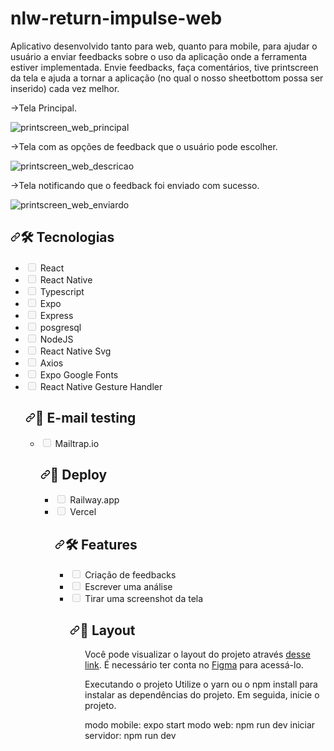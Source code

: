 # nlw-return-impulse-web

Aplicativo desenvolvido tanto para web, quanto para mobile, para ajudar o usuário a enviar feedbacks sobre o uso da aplicação onde a ferramenta estiver implementada. Envie feedbacks, faça comentários, tive printscreen da tela e ajuda a tornar a aplicação (no qual o nosso sheetbottom possa ser inserido) cada vez melhor.

->Tela Principal.

![printscreen_web_principal](https://user-images.githubusercontent.com/24457337/168181306-91c63ec6-9385-476d-ab52-7e901dd060f0.png)

->Tela com as opções de feedback que o usuário pode escolher.

![printscreen_web_descricao](https://user-images.githubusercontent.com/24457337/168181316-36f9a3ff-ea9c-43b7-91a5-3093911afd36.png)

->Tela notificando que o feedback foi enviado com sucesso.

![printscreen_web_enviardo](https://user-images.githubusercontent.com/24457337/168181323-3fa4cd4a-6896-4cd5-85c1-fa8f21a97f86.png)

<h2 dir="auto"><a id="user-content-hammer_and_wrench-features" class="anchor" aria-hidden="true" href="#hammer_and_wrench-features"><svg class="octicon octicon-link" viewBox="0 0 16 16" version="1.1" width="16" height="16" aria-hidden="true"><path fill-rule="evenodd" d="M7.775 3.275a.75.75 0 001.06 1.06l1.25-1.25a2 2 0 112.83 2.83l-2.5 2.5a2 2 0 01-2.83 0 .75.75 0 00-1.06 1.06 3.5 3.5 0 004.95 0l2.5-2.5a3.5 3.5 0 00-4.95-4.95l-1.25 1.25zm-4.69 9.64a2 2 0 010-2.83l2.5-2.5a2 2 0 012.83 0 .75.75 0 001.06-1.06 3.5 3.5 0 00-4.95 0l-2.5 2.5a3.5 3.5 0 004.95 4.95l1.25-1.25a.75.75 0 00-1.06-1.06l-1.25 1.25a2 2 0 01-2.83 0z"></path></svg></a><g-emoji clas="g-emoji" alias="hammer_and_wrench" fallback-src="https://github.githubassets.com/images/icons/emoji/unicode/1f6e0.png">🛠️</g-emoji> Tecnologias</h2>
<ul class="contains-task-list">
 
 <li class="task-list-item"><input type="checkbox" id="" disabled="" class="task-list-item-checkbox"> React</li>
 <li class="task-list-item"><input type="checkbox" id="" disabled="" class="task-list-item-checkbox"> React Native</li>
 <li class="task-list-item"><input type="checkbox" id="" disabled="" class="task-list-item-checkbox"> Typescript</li>
 <li class="task-list-item"><input type="checkbox" id="" disabled="" class="task-list-item-checkbox"> Expo</li>
 <li class="task-list-item"><input type="checkbox" id="" disabled="" class="task-list-item-checkbox"> Express</li>
 <li class="task-list-item"><input type="checkbox" id="" disabled="" class="task-list-item-checkbox"> posgresql</li>
 <li class="task-list-item"><input type="checkbox" id="" disabled="" class="task-list-item-checkbox"> NodeJS</li>
 <li class="task-list-item"><input type="checkbox" id="" disabled="" class="task-list-item-checkbox"> React Native Svg</li>
 <li class="task-list-item"><input type="checkbox" id="" disabled="" class="task-list-item-checkbox"> Axios</li>
 <li class="task-list-item"><input type="checkbox" id="" disabled="" class="task-list-item-checkbox"> Expo Google Fonts</li>
 <li class="task-list-item"><input type="checkbox" id="" disabled="" class="task-list-item-checkbox"> React Native Gesture Handler </li>
 
 <h2 dir="auto"><a id="user-content-hammer_and_wrench-features" class="anchor" aria-hidden="true" href="#hammer_and_wrench-features"><svg class="octicon octicon-link" viewBox="0 0 16 16" version="1.1" width="16" height="16" aria-hidden="true"><path fill-rule="evenodd" d="M7.775 3.275a.75.75 0 001.06 1.06l1.25-1.25a2 2 0 112.83 2.83l-2.5 2.5a2 2 0 01-2.83 0 .75.75 0 00-1.06 1.06 3.5 3.5 0 004.95 0l2.5-2.5a3.5 3.5 0 00-4.95-4.95l-1.25 1.25zm-4.69 9.64a2 2 0 010-2.83l2.5-2.5a2 2 0 012.83 0 .75.75 0 001.06-1.06 3.5 3.5 0 00-4.95 0l-2.5 2.5a3.5 3.5 0 004.95 4.95l1.25-1.25a.75.75 0 00-1.06-1.06l-1.25 1.25a2 2 0 01-2.83 0z"></path></svg></a><g-emoji clas="g-emoji" alias="hammer_and_wrench" fallback-src="https://github.githubassets.com/images/icons/emoji/unicode/1f6e0.png">📧</g-emoji> E-mail testing</h2>
<ul class="contains-task-list">
  
 <li class="task-list-item"><input type="checkbox" id="" disabled="" class="task-list-item-checkbox"> Mailtrap.io</li>
 
<h2 dir="auto"><a id="user-content-hammer_and_wrench-features" class="anchor" aria-hidden="true" href="#hammer_and_wrench-features"><svg class="octicon octicon-link" viewBox="0 0 16 16" version="1.1" width="16" height="16" aria-hidden="true"><path fill-rule="evenodd" d="M7.775 3.275a.75.75 0 001.06 1.06l1.25-1.25a2 2 0 112.83 2.83l-2.5 2.5a2 2 0 01-2.83 0 .75.75 0 00-1.06 1.06 3.5 3.5 0 004.95 0l2.5-2.5a3.5 3.5 0 00-4.95-4.95l-1.25 1.25zm-4.69 9.64a2 2 0 010-2.83l2.5-2.5a2 2 0 012.83 0 .75.75 0 001.06-1.06 3.5 3.5 0 00-4.95 0l-2.5 2.5a3.5 3.5 0 004.95 4.95l1.25-1.25a.75.75 0 00-1.06-1.06l-1.25 1.25a2 2 0 01-2.83 0z"></path></svg></a><g-emoji clas="g-emoji" alias="hammer_and_wrench" fallback-src="https://github.githubassets.com/images/icons/emoji/unicode/1f6e0.png">🚀</g-emoji> Deploy</h2>
<ul class="contains-task-list">
 
 <li class="task-list-item"><input type="checkbox" id="" disabled="" class="task-list-item-checkbox"> Railway.app</li>
 <li class="task-list-item"><input type="checkbox" id="" disabled="" class="task-list-item-checkbox"> Vercel</li>
 
<h2 dir="auto"><a id="user-content-hammer_and_wrench-features" class="anchor" aria-hidden="true" href="#hammer_and_wrench-features"><svg class="octicon octicon-link" viewBox="0 0 16 16" version="1.1" width="16" height="16" aria-hidden="true"><path fill-rule="evenodd" d="M7.775 3.275a.75.75 0 001.06 1.06l1.25-1.25a2 2 0 112.83 2.83l-2.5 2.5a2 2 0 01-2.83 0 .75.75 0 00-1.06 1.06 3.5 3.5 0 004.95 0l2.5-2.5a3.5 3.5 0 00-4.95-4.95l-1.25 1.25zm-4.69 9.64a2 2 0 010-2.83l2.5-2.5a2 2 0 012.83 0 .75.75 0 001.06-1.06 3.5 3.5 0 00-4.95 0l-2.5 2.5a3.5 3.5 0 004.95 4.95l1.25-1.25a.75.75 0 00-1.06-1.06l-1.25 1.25a2 2 0 01-2.83 0z"></path></svg></a><g-emoji clas="g-emoji" alias="hammer_and_wrench" fallback-src="https://github.githubassets.com/images/icons/emoji/unicode/1f6e0.png">🛠️</g-emoji> Features</h2>
<ul class="contains-task-list">
 
 <li class="task-list-item"><input type="checkbox" id="" disabled="" class="task-list-item-checkbox"> Criação de feedbacks</li>
 <li class="task-list-item"><input type="checkbox" id="" disabled="" class="task-list-item-checkbox"> Escrever uma análise</li>
 <li class="task-list-item"><input type="checkbox" id="" disabled="" class="task-list-item-checkbox"> Tirar uma screenshot da tela</li>
   
<h2 dir="auto"><a id="user-content-hammer_and_wrench-features" class="anchor" aria-hidden="true" href="#hammer_and_wrench-features"><svg class="octicon octicon-link" viewBox="0 0 16 16" version="1.1" width="16" height="16" aria-hidden="true"><path fill-rule="evenodd" d="M7.775 3.275a.75.75 0 001.06 1.06l1.25-1.25a2 2 0 112.83 2.83l-2.5 2.5a2 2 0 01-2.83 0 .75.75 0 00-1.06 1.06 3.5 3.5 0 004.95 0l2.5-2.5a3.5 3.5 0 00-4.95-4.95l-1.25 1.25zm-4.69 9.64a2 2 0 010-2.83l2.5-2.5a2 2 0 012.83 0 .75.75 0 001.06-1.06 3.5 3.5 0 00-4.95 0l-2.5 2.5a3.5 3.5 0 004.95 4.95l1.25-1.25a.75.75 0 00-1.06-1.06l-1.25 1.25a2 2 0 01-2.83 0z"></path></svg></a><g-emoji clas="g-emoji" alias="hammer_and_wrench" fallback-src="https://github.githubassets.com/images/icons/emoji/unicode/1f6e0.png">🔖</g-emoji> Layout</h2>
<ul class="contains-task-list">
 
Você pode visualizar o layout do projeto através <a href=“https://www.figma.com/file/RByVbM9j8QGfZHoL1i2cr2/Feedback-Widget-(Community)“>desse link</a>. É necessário ter conta no <a href=“https://www.figma.com/“>Figma</a> para acessá-lo.

Executando o projeto
Utilize o yarn ou o npm install para instalar as dependências do projeto. Em seguida, inicie o projeto.

modo mobile: expo start
modo web: npm run dev
iniciar servidor: npm run dev
